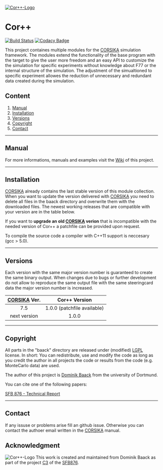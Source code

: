 [![Cor++-Logo](https://raw.githubusercontent.com/wiki/tudo-astroparticlephysics/Cor-PlusPlus/images/GitHub_CORR_Logo.png)](https://github.com/tudo-astroparticlephysics/Cor-PlusPlus/wiki)
# Cor++

[![Build Status](https://travis-ci.org/tudo-astroparticlephysics/Cor-PlusPlus.svg?branch=master)](https://travis-ci.org/tudo-astroparticlephysics/Cor-PlusPlus) [![Codacy Badge](https://api.codacy.com/project/badge/Grade/7fbe8beefb06494b8fab3ee0498ebb2f)](https://www.codacy.com/app/rangarik_91/Cor-PlusPlus?utm_source=github.com&amp;utm_medium=referral&amp;utm_content=tudo-astroparticlephysics/Cor-PlusPlus&amp;utm_campaign=Badge_Grade)

This project containes multiple modules for the [CORSIKA](https://www.ikp.kit.edu/corsika/) simulation framework. The modules extend the functionality of the base program with the target to give the user more freedom and an easy API to customize the the simulation for specific experiments without knowledge about F77 or the internal structure of the simulation. The adjustment of the simualtioned to specific experiment allowes the reduction of unnecessary and redundant data created during the simulation.

## Content
1. [Manual](#manual)
2. [Installation](#installation)
3. [Versions](#versions)
4. [Copyright](#copyright)
5. [Contact](#contact)


- - -

## Manual
For more informations, manuals and examples visit the [Wiki](https://github.com/tudo-astroparticlephysics/Cor-PlusPlus/wiki) of this project. 

- - - 
## Installation
[CORSIKA](https://www.ikp.kit.edu/corsika/) already contains the last stable version of this module collection. When you want to update the version delivered with [CORSIKA](https://www.ikp.kit.edu/corsika/) you need to delete all files in the baack directory and overwrite them with the downloaded files. The newest working releases that are compatible with your version are in the table below. 

If you want to **upgrade an old [CORSIKA](https://www.ikp.kit.edu/corsika/) verion** that is incompatible with the needed version of Cor++ a patchfile can be provided upon request.

To compile the source code a compiler with C++11 support is neccesary (gcc > 5.0).

- - -

## Versions
Each version with the same major version number is guaranteed to create the same binary output. When changes due to bugs or further development do not allow to reproduce the same output file with the same steeringcard data the major version number is increased.

| [CORSIKA](https://www.ikp.kit.edu/corsika/) Ver. | Cor++ Version | 
|:------------:|:---------------------------:|
| 7.5          |  1.0.0 (patchfile available)  |
| next version |  1.0.0                        |
 


---

## Copyright
All parts in the "baack" directory are released under (modified) [LGPL](https://www.gnu.org/licenses/lgpl-3.0.html) license. 
In short: You can redistribute, use and modify the code as long as you credit the author in all projects the code or results from the code (e.g. MonteCarlo data) are used.

The author of this project is [Dominik Baack](http://app.tu-dortmund.de/cms/de/Lehrstuhl-E5b/mitarbeiter/wiss/Baack-Dominik.html) from the university of Dortmund.

You can cite one of the following papers:

[SFB 876 - Technical Report](http://sfb876.tu-dortmund.de/auto?self=%24Publication_es3rppdg5c)

- - -
## Contact
If any issuse or problems arise fill an github issue. Otherwise you can contact the authoer email written in the [CORSIKA](https://www.ikp.kit.edu/corsika/) manual.


## Acknowledgment
![Cor++-Logo](https://raw.githubusercontent.com/wiki/tudo-astroparticlephysics/Cor-PlusPlus/images/sfb876.png)
This work is created and maintained from Dominik Baack as part of the project [C3](http://sfb876.tu-dortmund.de/SPP/sfb876-c3.html) of the [SFB876](http://sfb876.tu-dortmund.de/index.html).
